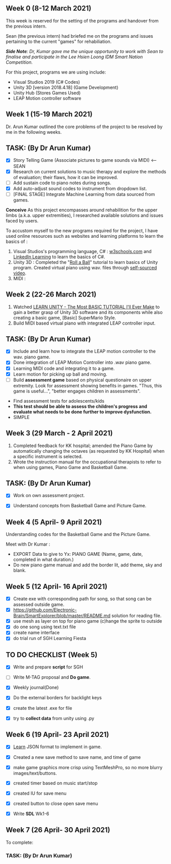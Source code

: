 ## Week 0 (8-12 March 2021) 
This week is reserved for the setting of the programs and handover from the previous intern.

Sean (the previous intern) had briefed me on the programs and issues pertaining to the current "games" for rehabiliation. 

***Side Note**: Dr, Kumar gave me the unique opportunity to work with Sean to finalise and participate in the Lee Hsien Loong IDM Smart Nation Competition.*

For this project, programs we are using include:
 - Visual Studios 2019 (C# Codes)
 - Unity 3D [version 2018.4.18] (Game Development)
 - Unity Hub (Stores Games Used)
 - LEAP Motion controller software

## Week 1 (15-19 March 2021)
Dr. Arun Kumar outlined the core problems of the project to be resolved by me in the following weeks.

## TASK: (By Dr Arun Kumar)
 - [x] Story Telling Game (Associate pictures to game sounds via MIDI) <-- SEAN
 - [x] Research on current solutions to music therapy and explore the methods of evaluation; their flaws, how it can be improved.
 - [ ] Add sustain code to piano notes during songs.
 - [x] Add auto-adjust sound codes to instrument from dropdown list.
 - [ ] [FINAL STAGE] Integrate Machine Learning from data sourced from games.

**Conceive**
As this project encompasses around rehabilition for the upper limbs (a.k.a. upper extremities), I researched available solutions and issues faced by users. 

To accustom myself to the new programs required for the project, I have used online resources such as websites and learning platforms to learn the basics of :  
1. Visual Studios's programming language, C# : [w3schools.com](https://www.w3schools.com/cs/default.asp) and [LinkedIn Learning](https://www.linkedin.com/learning/visual-studio-essential-training-05-code-editors/explore-the-default-editor-settings?u=2122804) to learn the basics of C#. 
2. Unity 3D : Completed the "[Roll a Ball](https://learn.unity.com/project/roll-a-ball)" tutorial to learn basics of Unity program. Created virtual piano using wav. files through [self-sourced video](https://www.youtube.com/watch?v=bkE1YSSdOLU).
3. MIDI : 

## Week 2 (22-26 March 2021)
1. Watched [LEARN UNITY - The Most BASIC TUTORIAL I'll Ever Make](https://www.youtube.com/watch?v=pwZpJzpE2lQ)  to gain a better grasp of Unity 3D software and its components while also creating a basic game, [Basic] SuperMario Style.
2. Build MIDI based virtual piano with integrated LEAP controller input.

## TASK: (By Dr Arun Kumar)
 - [x] Include and learn how to integrate the LEAP motion controller to the wav. piano game. 
 - [x] Done integration of LEAP Motion Controller into .wav piano game.
 - [x] Learning MIDI code and integrating it to a game.
 - [x] Learn motion for picking up ball and moving. 
 - [ ] Build **assessment game** based on physical questionaire on upper extremity. Look for assessment showing benefits in games. "Thus, this game is useful...", "better engages children in assessments".      
 - Find assessment tests for adolescents/kids 
 - **This test should be able to assess the children's progress and evaluate what needs to be done further to improve dysfunction.**
 - SIMPLE

 ## Week 3 (29 March - 2 April 2021)
 
1. Completed feedback for KK hospital; amended the Piano Game by automatically changing the octaves (as requested by KK Hospital) when a specific instrument is selected. 
2. Wrote the instruction manual for the occupational therapists to refer to when using games, Piano Game and Basketball Game. 

## TASK: (By Dr Arun Kumar)
 - [x] Work on own assessment project.
 - [x] Understand concepts from Basketball Game and Picture Game.


 ## Week 4 (5 April- 9 April 2021)
 Understanding codes for the Basketball Game and the Picture Game.
 
Meet with Dr Kumar : 
- EXPORT Data to give to Yx: PIANO GAME (Name, game, date, completed in what duration.)
- Do new piano game manual and add the border lit, add theme, sky and blank. 



 ## Week 5 (12 April- 16 April 2021)
 - [x] Create exe with corresponding path for song, so that song can be assessed outside game. 
 - [x] https://github.com/Electronic-Brain/SmartExplorer/blob/master/README.md solution for reading file.
 - [x] use mesh as layer on top for piano game (c)hange the sprite to outside
 - [x] do one song using text.txt file
 - [x] create name interface
 - [x] do trial run of SGH Learning Fiesta 

## TO DO CHECKLIST (Week 5)

 - [x] Write and prepare **script** for SGH 
 - [ ] Write M-TAG proposal and **Do game**.
 - [x] Weekly journal(Done)
 - [x] Do the external borders for backlight keys
 - [x] create the latest .exe for file
 - [x] try to **collect data** from unity using .py



 ## Week 6 (19 April- 23 April 2021)
 
 - [x] [Learn](https://www.w3schools.com/js/js_json_syntax.asp) JSON format to implement in game.
 - [x] Created a new save method to save name, and time of game
 - [x] make game graphics more crisp using TextMeshPro, so no more blurry images/text/buttons.
 - [x] created timer based on music start/stop
 - [x] created IU for save menu
 - [x] created button to close open save menu
 - [x] Write **SDL** Wk1-6



 ## Week 7 (26 April- 30 April 2021)
To complete:

### TASK: (By Dr Arun Kumar)
<!--stackedit_data:
eyJoaXN0b3J5IjpbLTE1OTM3MTA1NDgsODA1Njk5Mjc1LC0xNT
YwOTY0MTI5LC0xMzAwNTM2Njg1LC0xNjk4OTMxNTI3LDE4Njg3
NjU4NDAsLTEwMjc2OTc2OTAsLTQ2MjU5Mjg3MSwtMTA1MzY0ND
MwMywtODYwNDE0MTUwLDk1MTE4MDUxLDk1ODgxODY3LDE3ODYw
NjU2Myw2MTkwMjM2NTEsMTM1MTI4MDI4MSwtMTc1OTI0MjYyNy
wxNTQ1NjU1OTc1LDE0NDMwNTI5NTUsMTc3NDg5OTQ2Myw3MzU3
MTc2MjZdfQ==
-->